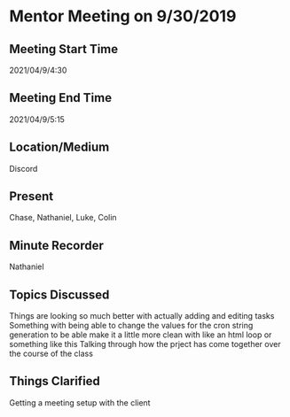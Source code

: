 # Mentor Meeting on 9/30/2019

## Meeting Start Time

2021/04/9/4:30

## Meeting End Time

2021/04/9/5:15

## Location/Medium

Discord

## Present

Chase, Nathaniel, Luke, Colin

## Minute Recorder

Nathaniel

## Topics Discussed

Things are looking so much better with actually adding and editing tasks
Something with being able to change the values for the cron string generation to be able make it a little more clean with like an html loop or something like this
Talking through how the prject has come together over the course of the class

## Things Clarified

Getting a meeting setup with the client 
